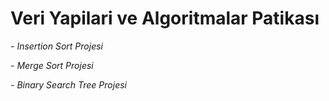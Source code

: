 # Veri Yapilari ve Algoritmalar Patikası
*- Insertion Sort Projesi*

*- Merge Sort Projesi*

*- Binary Search Tree Projesi*
